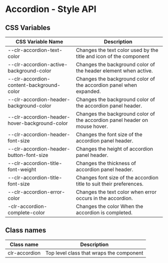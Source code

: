 # Accordion - Style API

## CSS Variables

| CSS Variable Name                             | Description                                                                                                                  |
| --------------------------------------------- | ---------------------------------------------------------------------------------------------------------------------------- |
| --clr-accordion-text-color                    | Changes the text color used by the title and icon of the component                                                           |
| --clr-accordion-active-background-color       | Changes the background color of the header element when active.                                          |
| --clr-accordion-content-background-color      | Changes the background color of the accordion panel when expanded.                                         |
| --clr-accordion-header-background-color       | Changes the background color of the accordion panel header.                                             |
| --clr-accordion-header-hover-background-color | Changes the background color of the accordion panel header on mouse hover.                             |
| --clr-accordion-header-font-size              | Changes the font size of the accordion panel header.                                   |
| --clr-accordion-header-button-font-size       | Changes the height of accordion panel header. |
| --clr-accordion-title-font-weight             | Changes the thickness of accordion panel header.     |
| --clr-accordion-title-font-size               | Changes font size of the accordion title to suit their preferences.                                    |
| --clr-accordion-error-color                   | Changes the text color when error occurs in the accordion.                                                  |
| -clr-accordion-complete-color                 | Changes the color When the accordion is completed.                                                  |

## Class names

| Class name    | Description                              |
| ------------- | ---------------------------------------- |
| clr-accordion | Top level class that wraps the component |
